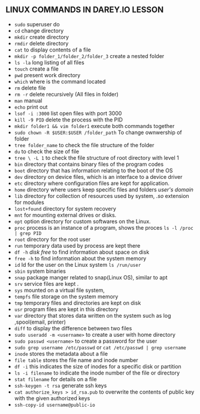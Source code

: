 ## LINUX COMMANDS IN DAREY.IO LESSON
* `sudo` superuser do 
* `cd` change directory
* `mkdir` create directory
*  `rmdir` delete directory
*  `cat` to display contents of a file
*  `mkdir -p folder_1/folder_2/folder_3` create a nested folder 
* `ls -la` long listing of all files
* `touch` create a file
* `pwd` present work directory
* `which` where is the command located
* `rm` delete file
* `rm -r` delete recursively (All files in folder)
* `man` manual
* `echo` print out
* `lsof -i :3000` list open files with port 3000
* `kill -9 PID` delete the process with the PID
* `mkdir folder1 && vim folder1` execute both commands together
* `sudo chown -R $USER:$USER /folder_path` To change ownwership of folder 
* `tree folder_name` to check the file structure of the folder 
* `du` to check the size of file 
* `tree \ -L 1` to check the file structure of root directory with level 1
* `bin` directory that contains binary files of the program codes
* `boot` directory that has information relating to the boot of the OS
* `dev` directory on device files, which is an interface to a device driver
* `etc` directory where configuration files are kept for application.
* `home` directory where users keep specific files and folders *user's domain*
* `lib` directory for collection of resources used by system, *.so* extension for modules
* `lost+found` directory for system recovery
* `mnt` for mounting external drives or disks.
* `opt` option directory for custom softwares on the Linux.
* `proc` process is an instance of a program, shows the proces `ls -l /proc | grep PID`
* `root` directory for the root user
* `run` temporary data used by process are kept there
* `df -h` *disk free* to find information about space on disk
* `free -h` to find information about the system memory
* `id` Id for the user on the Linux system `ls /run/user`
* `sbin` system binaries
* `snap` package manger related to snap(Linux OS), similar to apt
* `srv` service files are kept .
* `sys` mounted on a virtual file system, 
* `tempfs` file storage on the system memory
* `tmp` temporary files and directories are kept on disk
* `usr` program files are kept in this directory
* `var` directory that stores data written on the system such as log ,spool(email, printer)
* `diff` to display the difference between two files 
* `sudo useradd -m <username>` to create a user with home directory 
* `sudo passwd <username>` to create a password for the user 
* `sudo grep username /etc/passwd` or `cat /etc/passwd | grep username`
* `inode` stores the metadata about a file 
* `file table` stores the file name and inode number
* `df -i` this indicates the size of inodes for a specific disk or partition 
* `ls -i filename` to indicate the inode number of the file or directory
* `stat filename` for details on a file
* `ssh-keygen -t rsa` generate ssh keys 
* `cat authorize_keys > id_rsa.pub` to overwrite the contents of public key with the given authorized keys
* `ssh-copy-id username@public-io` 

